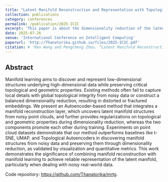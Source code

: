 ```yaml
---
title: "Latent Manifold Reconstruction and Representation with Topological and Geometrical Regularization"
collection: publications
category: conferences
permalink: /publication/2025-ICIC
excerpt: 'This paper is about the dimensionality reduction of the latent manifolds underlying point cloud data.'
date: 2025-07-26
venue: 'International Conference on Intelligent Computing'
paperurl: 'http://Thanatorika.github.io/files/2025-ICIC.pdf'
citation: # 'Ren Wang and Pengcheng Zhou. “Latent Manifold Reconstruction and Representation with Topological and Geometrical Regularization”. In: International Conference on Intelligent Computing. Springer. 2025, pp. 52–63.'
---
```


## Abstract
Manifold learning aims to discover and represent low-dimensional structures underlying high-dimensional data while preserving critical topological and geometric properties. Existing methods often fail to capture local details with global topological integrity from noisy data or construct a balanced dimensionality reduction, resulting in distorted or fractured embeddings. We present an Autoencoder-based method that integrates a manifold reconstruction layer, which uncovers latent manifold structures from noisy point clouds, and further provides regularizations on topological and geometric properties during dimensionality reduction, whereas the two components promote each other during training. Experiments on point cloud datasets demonstrate that our method outperforms baselines like t-SNE, UMAP, and Topological Autoencoders in discovering manifold structures from noisy data and preserving them through dimensionality reduction, as validated by visualization and quantitative metrics. This work demonstrates the significance of combining manifold reconstruction with manifold learning to achieve reliable representation of the latent manifold, particularly when dealing with noisy real-world data.

Code repository: https://github.com/Thanatorika/mrtg.
